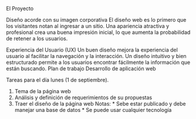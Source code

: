 El Proyecto

Diseño acorde con su imagen corporativa
El diseño web es lo primero que los visitantes notan al ingresar a un sitio. Una apariencia atractiva y profesional crea una buena impresión inicial, lo que aumenta la probabilidad de retener a los usuarios.

Experiencia del Usuario (UX)
Un buen diseño mejora la experiencia del usuario al facilitar la navegación y la interacción. Un diseño intuitivo y bien estructurado permite a los usuarios encontrar fácilmente la información que están buscando.
Plan de trabajo
Desarrollo de aplicación web

Tareas para el día lunes (1 de septiembre).
1. Tema de la página web
2. Análisis y definición de requerimientos de su propuestas
3. Traer el diseño de la página web 
    Notas: 
        * Sebe estar publicado y debe manejar una base de datos
        * Se puede usar cualquier tecnología 
